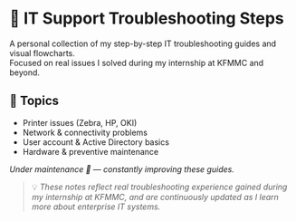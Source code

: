 # 🧩 IT Support Troubleshooting Steps  
A personal collection of my step-by-step IT troubleshooting guides and visual flowcharts.  
Focused on real issues I solved during my internship at KFMMC and beyond.  

## 🔧 Topics  
- Printer issues (Zebra, HP, OKI)  
- Network & connectivity problems  
- User account & Active Directory basics  
- Hardware & preventive maintenance  

_Under maintenance 🚧 — constantly improving these guides._
> 💡 *These notes reflect real troubleshooting experience gained during my internship at KFMMC, and are continuously updated as I learn more about enterprise IT systems.*

